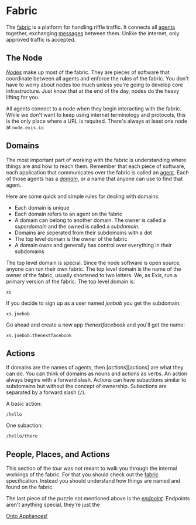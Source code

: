 # Fabric

The [fabric][fabric] is a platform for handling riffle traffic. It connects all [agents][agent] together, exchanging [messages][message] between them. Unlike the internet, only approved traffic is accepted. 

## The Node

[*Nodes*][node] make up most of the fabric. They are pieces of software that coordinate between all agents and enforce the rules of the fabric. You don't have to worry about nodes too much unless you're going to develop core infrastructure. Just know that at the end of the day, nodes do the heavy lifting for you.

All agents connect to a node when they begin interacting with the fabric. While we don't want to keep using internet terminology and protocols, this is the only place where a URL is required. There's always at least one node at ```node.exis.io```.

## Domains

The most important part of working with the fabric is understanding where things are and how to reach them. Remember that each piece of software, each application that communicates over the fabric is called an [agent][agent]. Each of those agents has a [*domain*][domain], or a name that anyone can use to find that agent. 

Here are some quick and simple rules for dealing with domains:

* Each domain is unique
* Each domain refers to an agent on the fabric
* A domain can belong to another domain. The owner is called a *superdomain* and the owned is called a *subdomain.*
* Domains are seperated from their subdomains with a dot
* The top level domain is the owner of the fabric
* A domain owns and generally has control over everything in their subdomains

The top level domain is special. Since the node software is open source, anyone can run their own fabric. The top level domain is the name of the owner of the fabric, usually shortened to two letters. We, as Exis, run a primary version of the fabric. The top level domain is:

```
xs
```

If you decide to sign up as a user named *joebob* you get the subdomain:

```
xs.joebob
```

Go ahead and create a new app *thenextfacebook* and you'll get the name:

```
xs.joebob.thenextfacebook
```

## Actions

If domains are the names of agents, then [*actions*][actions] are what they can do. You can think of domains as nouns and actions as verbs. An action always begins with a forward slash. Actions can have subactions similar to subdomains but without the concept of ownership. Subactions are separated by a forward slash (`/`). 

A basic action: 

```
/hello
```

One subaction:

```
/hello/there
```

## People, Places, and Actions

This section of the tour was not meant to walk you through the internal workings of the fabric. For that you should check out the [fabric][fabric] specification. Instead you should understand how things are named and found on the fabric. 

The last piece of the puzzle not mentioned above is the [*endpoint*][endpoint].
Endpoints aren't anything special, they're just the  

[Onto Appliances!](/pages/tour/Appliances.md)

<!-- Reference for TOC -->

[message]:/pages/riffle/Message.md
[agent]:/pages/riffle/Agent.md
[node]:/pages/fabric/Node.md
[fabric]:/pages/fabric/Fabric.md
[domain]:/pages/riffle/Domain.md
[action]:/pages/riffle/Agent.md
[endpoint]:/pages/riffle/Endpoint.md